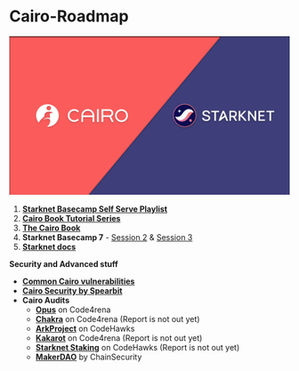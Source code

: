# Cairo-Roadmap

<p align="center">
    <img src="banner.jpg" alt="Banner">
</p>

1. [**Starknet Basecamp Self Serve Playlist**](https://www.youtube.com/playlist?list=PLMXIoXErTTYWjJGmSMgORC7O8tKffBhfU)
2. [**Cairo Book Tutorial Series**](https://www.youtube.com/playlist?list=PLssfMBipa9PSg_gpuqsQ8_5p5zjHNAPp8)
3. [**The Cairo Book**](https://book.cairo-lang.org/)
4. **Starknet Basecamp 7** - [Session 2](https://www.youtube.com/watch?v=ofyhpQYTycs) & [Session 3](https://www.youtube.com/watch?v=6oSHviHTTOo)
6. [**Starknet docs**](https://docs.starknet.io/)

**Security and Advanced stuff**

- [**Common Cairo vulnerabilities**](https://github.com/crytic/building-secure-contracts/tree/master/not-so-smart-contracts/cairo)
- [**Cairo Security by Spearbit**](https://www.youtube.com/watch?v=9CIhHNrliW4)
- **Cairo Audits**
    - [**Opus**](https://code4rena.com/reports/2024-01-opus) on Code4rena
    - [**Chakra**](https://code4rena.com/audits/2024-08-chakra) on Code4rena (Report is not out yet)
    - [**ArkProject**](https://codehawks.cyfrin.io/c/2024-07-ark-project) on CodeHawks
    - [**Kakarot**](https://code4rena.com/audits/2024-09-kakarot) on Code4rena (Report is not out yet)
    - [**Starknet Staking**](https://codehawks.cyfrin.io/c/2024-09-starknet-staking) on CodeHawks (Report is not out yet)
    - [**MakerDAO**](https://old.chainsecurity.com/wp-content/uploads/2021/12/ChainSecurity_MakerDAO_StarkNet-DAI-Bridge_audit.pdf) by ChainSecurity
